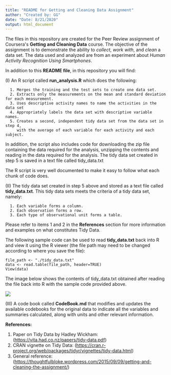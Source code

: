 ```yaml
---
title: "README for Getting and Cleaning Data Assignment"
author: "Created by: GG"
date: "Date: 8/21/2020"
output: html_document
---
```


The files in this repository are created for the Peer Review assignment of 
Coursera's **Getting and Cleaning Data** course. The objective of the assignment is to 
demonstrate the ability to *collect*, *work with*, and *clean* a data set. 
The data used and analyzed are from an experiment about
_Human Activity Recognition Using Smartphones_.

In addition to this **README file**, in this repository you will find:

(I) An R script called **run_analysis.R** which does the following:

      1. Merges the training and the test sets to create one data set.
      2. Extracts only the measurements on the mean and standard deviation for each measurement.
      3. Uses descriptive activity names to name the activities in the data set
      4. Appropriately labels the data set with descriptive variable names.
      5. Creates a second, independent tidy data set from the data set in step 4,
         with the average of each variable for each activity and each subject.
      
In addition, the script also includes code for downloading the zip file containing the data
required for the analysis, unzipping the contents and reading in the data required for the analysis.
The tidy data set created in step 5 is saved in a text file called tidy_data.txt

The R script is very well documented to make it easy to follow what each chunk of code does.

(II) The tidy data set created in step 5 above and stored as a text file called **tidy_data.txt**. 
This tidy data sets meets the criteria of a tidy data set, namely:

      1. Each variable forms a column.
      2. Each observation forms a row.
      3. Each type of observational unit forms a table.
    
Please refer to items 1 and 2 in the **References** section for more information and examples 
on what constitutes Tidy Data.

The following sample code can be used to read **tidy_data.txt** back into R and view it using
the R viewer (the file path may need to be changed according to where you save the file):

    file_path <- "./tidy_data.txt"
    data <- read.table(file_path, header=TRUE)
    View(data)
    
The image below shows the contents of tidy_data.txt obtained after reading the file
back into R with the sample code provided above. 

![](Getting-and-Cleaning-Data/images/tidy_data.png)
    
(III) A code book called **CodeBook.md** that modifies and updates the available codebooks for the original data to indicate all the variables and summaries calculated, along with units and other relevant information.

**References:**

  1. Paper on Tidy Data by Hadley Wickham: (https://vita.had.co.nz/papers/tidy-data.pdf)  
  2. CRAN vignette on Tidy Data: (https://cran.r-project.org/web/packages/tidyr/vignettes/tidy-data.html)
  3. General reference: (https://thoughtfulbloke.wordpress.com/2015/09/09/getting-and-cleaning-the-assignment/)
      
